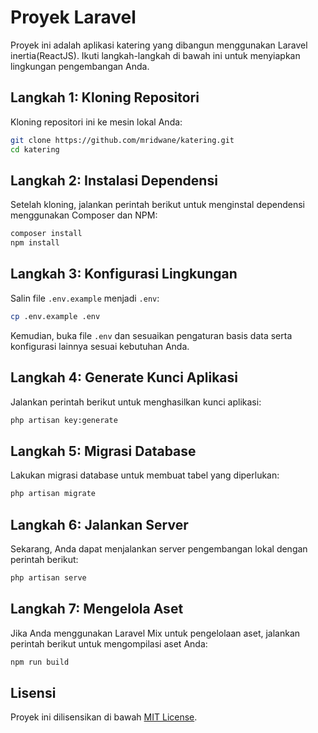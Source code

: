 # Proyek Laravel

Proyek ini adalah aplikasi katering yang dibangun menggunakan Laravel inertia(ReactJS). Ikuti langkah-langkah di bawah ini untuk menyiapkan lingkungan pengembangan Anda.

## Langkah 1: Kloning Repositori

Kloning repositori ini ke mesin lokal Anda:

```bash
git clone https://github.com/mridwane/katering.git
cd katering
```

## Langkah 2: Instalasi Dependensi

Setelah kloning, jalankan perintah berikut untuk menginstal dependensi menggunakan Composer dan NPM:

```bash
composer install
npm install
```

## Langkah 3: Konfigurasi Lingkungan

Salin file `.env.example` menjadi `.env`:

```bash
cp .env.example .env
```

Kemudian, buka file `.env` dan sesuaikan pengaturan basis data serta konfigurasi lainnya sesuai kebutuhan Anda.

## Langkah 4: Generate Kunci Aplikasi

Jalankan perintah berikut untuk menghasilkan kunci aplikasi:

```bash
php artisan key:generate
```

## Langkah 5: Migrasi Database

Lakukan migrasi database untuk membuat tabel yang diperlukan:

```bash
php artisan migrate
```

## Langkah 6: Jalankan Server

Sekarang, Anda dapat menjalankan server pengembangan lokal dengan perintah berikut:

```bash
php artisan serve
```

## Langkah 7: Mengelola Aset

Jika Anda menggunakan Laravel Mix untuk pengelolaan aset, jalankan perintah berikut untuk mengompilasi aset Anda:

```bash
npm run build
```

## Lisensi

Proyek ini dilisensikan di bawah [MIT License](LICENSE).
